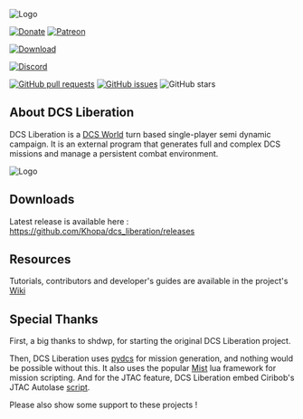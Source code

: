 ![Logo](https://i.imgur.com/c2k18E1.png)

[![Donate](https://img.shields.io/badge/Donate-PayPal-green.svg?logo=paypal)](https://www.paypal.com/paypalme/KhopaDCSL)
[![Patreon](https://img.shields.io/badge/patreon-become%20a%20patron-orange?logo=patreon)](https://patreon.com/khopa)

[![Download](https://img.shields.io/github/downloads/khopa/dcs_liberation/total?label=Download)](https://github.com/Khopa/dcs_liberation/releases)

[![Discord](https://img.shields.io/discord/595702951800995872?label=Discord&logo=discord)](https://discord.gg/bKrtrkJ)

[![GitHub pull requests](https://img.shields.io/github/issues-pr/khopa/dcs_liberation)](https://github.com/Khopa/dcs_liberation)
[![GitHub issues](https://img.shields.io/github/issues/khopa/dcs_liberation)](https://github.com/Khopa/dcs_liberation/issues)
![GitHub stars](https://img.shields.io/github/stars/khopa/dcs_liberation?style=social)

## About DCS Liberation
DCS Liberation is a [DCS World](https://www.digitalcombatsimulator.com/en/products/world/) turn based single-player semi dynamic campaign. 
It is an external program that generates full and complex DCS missions and manage a persistent combat environment.  

![Logo](https://imgur.com/B6tvlBJ.png)

## Downloads

Latest release is available here : https://github.com/Khopa/dcs_liberation/releases

## Resources

Tutorials, contributors and developer's guides are available in the project's [Wiki](https://github.com/Khopa/dcs_liberation/wiki/)

## Special Thanks

First, a big thanks to shdwp, for starting the original DCS Liberation project. 

Then, DCS Liberation uses [pydcs](http://github.com/pydcs/dcs) for mission generation, and nothing would be possible without this.
It also uses the popular [Mist](https://github.com/mrSkortch/MissionScriptingTools) lua framework for mission scripting.
And for the JTAC feature, DCS Liberation embed Ciribob's JTAC Autolase [script](https://github.com/ciribob/DCS-JTACAutoLaze).

Please also show some support to these projects ! 
